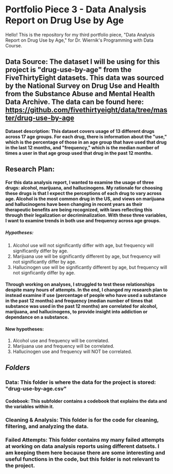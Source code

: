 # Portfolio Piece 3 - Data Analysis Report on Drug Use by Age

Hello! This is the repository for my third portfolio piece, "Data Analysis Report on Drug Use by Age," for Dr. Wiernik's Programming with Data Course. 

## Data Source: The dataset I will be using for this project is "drug-use-by-age" from the FiveThirtyEight datasets. This data was sourced by the National Survey on Drug Use and Health from the Substance Abuse and Mental Health Data Archive. The data can be found here: https://github.com/fivethirtyeight/data/tree/master/drug-use-by-age 

#### Dataset description: This dataset covers usage of 13 different drugs across 17 age groups. For each drug, there is information about the "use," which is the percentage of those in an age group that have used that drug in the last 12 months, and "frequency," which is the median number of times a user in that age group used that drug in the past 12 months. 


## Research Plan: 
#### For this data analysis report, I wanted to examine the usage of three drugs: alcohol, marijuana, and hallucinogens. My rationale for choosing these drugs is that I expect the perceptions of each drug to vary across age. Alcohol is the most common drug in the US, and views on marijuana and hallucinogens have been changing in recent years as their therapeutic benefits are being recognized, with laws reflecting this through their legalization or decriminalization. With these three variables, I want to examine trends in both use and frequency across age groups. 
##### Hypotheses: 
1. Alcohol use will not significantly differ with age, but frequency will significantly differ by age. 
2. Marijuana use will be significantly different by age, but frequency will not significantly differ by age. 
3. Hallucinogen use will be significantly different by age, but frequency will not signficantly differ by age. 

#### Through working on analyses, I struggled to test these relationships despite many hours of attempts. In the end, I changed my research plan to instead examine if use (percentage of people who have used a substance in the past 12 months) and frequency (median number of times that substance was used in the past 12 months) are correlated for alcohol, marijuana, and hallucinogens, to provide insight into addiction or dependance on a substance. 
#### New hypotheses:
1. Alcohol use and frequency will be correlated.
2. Marijuana use and frequency will be correlated. 
3. Hallucinogen use and frequency will NOT be correlated.


## *Folders*
### Data: This folder is where the data for the project is stored: "drug-use-by-age.csv"
  #### Codebook: This subfolder contains a codebook that explains the data and the variables within it. 
### Cleaning & Analysis: This folder is for the code for cleaning, filtering, and analyzing the data. 
### Failed Attempts: This folder contains my many failed attempts at working on data analysis reports using different datsets. I am keeping them here because there are some interesting and useful functions in the code, but this folder is not relevant to the project. 
